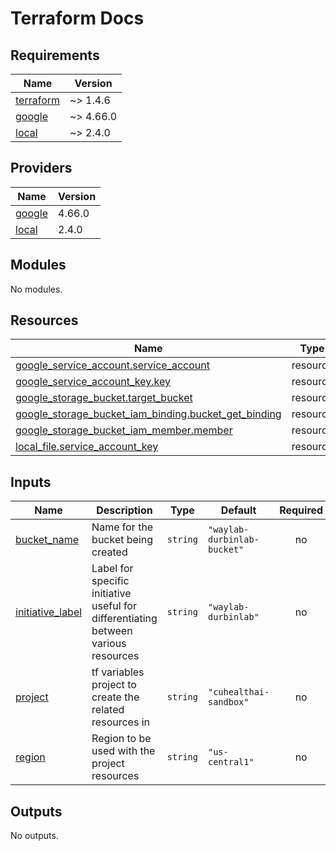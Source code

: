 # Terraform Docs

<!-- BEGINNING OF PRE-COMMIT-TERRAFORM DOCS HOOK -->
## Requirements

| Name | Version |
|------|---------|
| <a name="requirement_terraform"></a> [terraform](#requirement\_terraform) | ~> 1.4.6 |
| <a name="requirement_google"></a> [google](#requirement\_google) | ~> 4.66.0 |
| <a name="requirement_local"></a> [local](#requirement\_local) | ~> 2.4.0 |

## Providers

| Name | Version |
|------|---------|
| <a name="provider_google"></a> [google](#provider\_google) | 4.66.0 |
| <a name="provider_local"></a> [local](#provider\_local) | 2.4.0 |

## Modules

No modules.

## Resources

| Name | Type |
|------|------|
| [google_service_account.service_account](https://registry.terraform.io/providers/hashicorp/google/latest/docs/resources/service_account) | resource |
| [google_service_account_key.key](https://registry.terraform.io/providers/hashicorp/google/latest/docs/resources/service_account_key) | resource |
| [google_storage_bucket.target_bucket](https://registry.terraform.io/providers/hashicorp/google/latest/docs/resources/storage_bucket) | resource |
| [google_storage_bucket_iam_binding.bucket_get_binding](https://registry.terraform.io/providers/hashicorp/google/latest/docs/resources/storage_bucket_iam_binding) | resource |
| [google_storage_bucket_iam_member.member](https://registry.terraform.io/providers/hashicorp/google/latest/docs/resources/storage_bucket_iam_member) | resource |
| [local_file.service_account_key](https://registry.terraform.io/providers/hashicorp/local/latest/docs/resources/file) | resource |

## Inputs

| Name | Description | Type | Default | Required |
|------|-------------|------|---------|:--------:|
| <a name="input_bucket_name"></a> [bucket\_name](#input\_bucket\_name) | Name for the bucket being created | `string` | `"waylab-durbinlab-bucket"` | no |
| <a name="input_initiative_label"></a> [initiative\_label](#input\_initiative\_label) | Label for specific initiative useful for differentiating between various resources | `string` | `"waylab-durbinlab"` | no |
| <a name="input_project"></a> [project](#input\_project) | tf variables project to create the related resources in | `string` | `"cuhealthai-sandbox"` | no |
| <a name="input_region"></a> [region](#input\_region) | Region to be used with the project resources | `string` | `"us-central1"` | no |

## Outputs

No outputs.
<!-- END OF PRE-COMMIT-TERRAFORM DOCS HOOK -->
